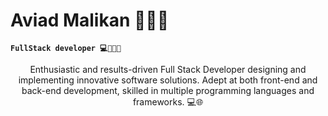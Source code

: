 # Aviad Malikan 🏄🏽‍♂️
**`FullStack developer 💻👨🏽‍💻`**

<p align="center">
Enthusiastic and results-driven Full Stack Developer designing and implementing innovative software solutions. Adept at both front-end and back-end development, skilled in multiple programming languages and frameworks. 💻🌐
  
<p align="center">
  <img src="https://media1.tenor.com/m/h6H17h3K-KEAAAAC/family-guy.gif" alt=""/>
</p>

</p>

<!--
**AviadMalikan/AviadMalikan** is a ✨ _special_ ✨ repository because its `README.md` (this file) appears on your GitHub profile.

Here are some ideas to get you started:

- 🔭 I’m currently working on ...
- 🌱 I’m currently learning ...
- 👯 I’m looking to collaborate on ...
- 🤔 I’m looking for help with ...
- 💬 Ask me about ...
- 📫 How to reach me: ...
- 😄 Pronouns: ...
- ⚡ Fun fact: ...
-->
